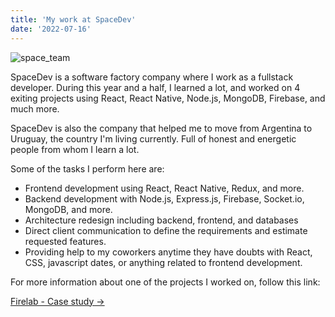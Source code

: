 ```yaml
---
title: 'My work at SpaceDev'
date: '2022-07-16'
---
```


![space_team](/images/space_team.png)

SpaceDev is a software factory company where I work as a fullstack developer. During this year and a half, I learned a lot, and worked on 4 exiting projects using React, React Native, Node.js, MongoDB, Firebase, and much more.

SpaceDev is also the company that helped me to move from Argentina to Uruguay, the country I'm living currently. Full of honest and energetic people from whom I learn a lot.

Some of the tasks I perform here are:

- Frontend development using React, React Native, Redux, and more.
- Backend development with Node.js, Express.js, Firebase, Socket.io, MongoDB, and more.
- Architecture redesign including backend, frontend, and databases
- Direct client communication to define the requirements and estimate requested features.
- Providing help to my coworkers anytime they have doubts with React, CSS, javascript dates, or anything related to frontend development.

For more information about one of the projects I worked on, follow this link:

[Firelab - Case study →](https://www.spacedev.uy/case-study/firelab)